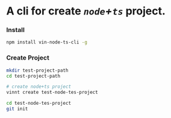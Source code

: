 # A cli for create ***`node`+`ts`*** project.

### Install
```sh
npm install vin-node-ts-cli -g
```

### Create Project
```sh
mkdir test-project-path
cd test-project-path

# create node+ts project
vinnt create test-node-tes-project

cd test-node-tes-project
git init
```
